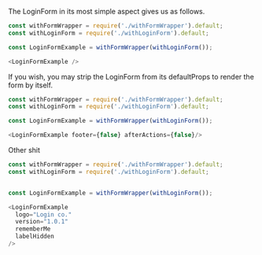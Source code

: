 The LoginForm in its most simple aspect gives us as follows.
```js
const withFormWrapper = require('./withFormWrapper').default;
const withLoginForm = require('./withLoginForm').default;

const LoginFormExample = withFormWrapper(withLoginForm());

<LoginFormExample />

```

If you wish, you may strip the LoginForm from its defaultProps to render the form by itself.

```js
const withFormWrapper = require('./withFormWrapper').default;
const withLoginForm = require('./withLoginForm').default;

const LoginFormExample = withFormWrapper(withLoginForm());

<LoginFormExample footer={false} afterActions={false}/>

```
Other shit
```js
const withFormWrapper = require('./withFormWrapper').default;
const withLoginForm = require('./withLoginForm').default;


const LoginFormExample = withFormWrapper(withLoginForm());

<LoginFormExample
  logo="Login co." 
  version="1.0.1"
  rememberMe
  labelHidden
/>

```

